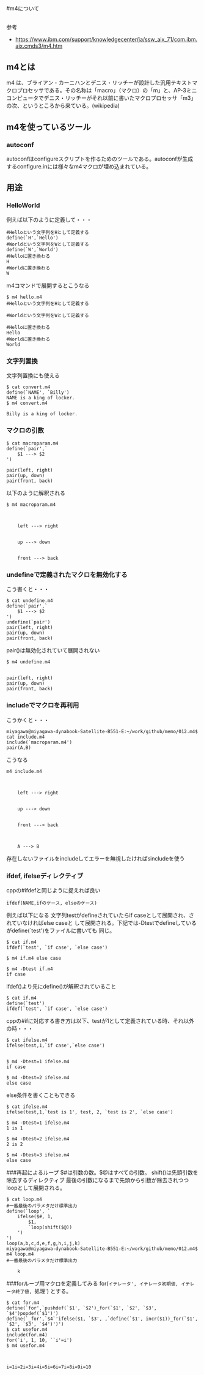 #m4について
##
参考
+ https://www.ibm.com/support/knowledgecenter/ja/ssw_aix_71/com.ibm.aix.cmds3/m4.htm
## m4とは
m4 は、ブライアン・カーニハンとデニス・リッチーが設計した汎用テキストマクロプロセッサである。その名称は「macro」（マクロ）の「m」と、AP-3ミニコンピュータでデニス・リッチーがそれ以前に書いたマクロプロセッサ「m3」の次、というところから来ている。(wikipedia)
## m4を使っているツール
### autoconf
autoconfはconfigureスクリプトを作るためのツールである。autoconfが生成
するconfigure.inには様々なm4マクロが埋め込まれている。

## 用途
### HelloWorld

例えば以下のように定義して・・・
```
#Helloという文字列をHとして定義する
define(`H',`Hello')
#Worldという文字列をWとして定義する
define(`W',`World')
#Helloに置き換わる
H
#Worldに置き換わる
W
```
m4コマンドで展開するとこうなる
```
$ m4 hello.m4 
#Helloという文字列をHとして定義する

#Worldという文字列をWとして定義する

#Helloに置き換わる
Hello
#Worldに置き換わる
World

```
### 文字列置換
文字列置換にも使える
```
$ cat convert.m4 
define(`NAME', `Billy')
NAME is a king of locker.
$ m4 convert.m4 

Billy is a king of locker.
```

### マクロの引数
```
$ cat macroparam.m4 
define(`pair',`
	$1 ---> $2
')

pair(left, right)
pair(up, down)
pair(front, back)

```
以下のように解釈される
```
$ m4 macroparam.m4 



	left ---> right


	up ---> down


	front ---> back
```

### undefineで定義されたマクロを無効化する
こう書くと・・・
```
$ cat undefine.m4 
define(`pair',`
	$1 ---> $2
')
undefine(`pair')
pair(left, right)
pair(up, down)
pair(front, back)

```
pair()は無効化されていて展開されない
```
$ m4 undefine.m4 


pair(left, right)
pair(up, down)
pair(front, back)
```

### includeでマクロを再利用
こうかくと・・・
```
miyagawa@miyagawa-dynabook-Satellite-B551-E:~/work/github/memo/012.m4$ cat include.m4 
include(`macroparam.m4')
pair(A,B)
```
こうなる
```
m4 include.m4 



	left ---> right


	up ---> down


	front ---> back



	A ---> B

```
存在しないファイルをincludeしてエラーを無視したければsincludeを使う

### ifdef, ifelseディレクティブ
cppの#ifdefと同じように捉えれば良い
```
ifdef(NAME,ifのケース, elseのケース)
```
例えば以下になる
文字列testがdefineされていたらif caseとして展開され、されていなければelse caseと
して展開される。下記では-Dtestでdefineしているがdefine(`test')をファイルに書いても
同じ。
```
$ cat if.m4 
ifdef(`test', `if case', `else case')

$ m4 if.m4 else case

$ m4 -Dtest if.m4 
if case

```
ifdef()より先にdefine()が解釈されていること
```
$ cat if.m4 
define(`test')
ifdef(`test', `if case', `else case')
```
cppの#ifに対応する書き方は以下、testが1として定義されている時、それ以外の時・・・
```
$ cat ifelse.m4 
ifelse(test,1,`if case',`else case')


$ m4 -Dtest=1 ifelse.m4 
if case

$ m4 -Dtest=2 ifelse.m4 
else case

```
else条件を書くこともできる
```
$ cat ifelse.m4 
ifelse(test,1,`test is 1', test, 2, `test is 2', `else case')

$ m4 -Dtest=1 ifelse.m4 
1 is 1

$ m4 -Dtest=2 ifelse.m4 
2 is 2

$ m4 -Dtest=3 ifelse.m4 
else case

```
###再起によるループ
$#は引数の数。$@はすべての引数。
shift()は先頭引数を除去するディレクティブ
最後の引数になるまで先頭から引数が除去されつつloopとして展開される。

```
$ cat loop.m4 
#一番最後のパラメタだけ標準出力
define(`loop', `
	ifelse($#, 1, 
		$1, 
		`loop(shift($@))
	')
')
loop(a,b,c,d,e,f,g,h,i,j,k)
miyagawa@miyagawa-dynabook-Satellite-B551-E:~/work/github/memo/012.m4$ m4 loop.m4 
#一番最後のパラメタだけ標準出力

	k

```
###forループ用マクロを定義してみる
for(`イテレータ', イテレータ初期値, イテレータ終了値, `処理')
とする。

```
$ cat for.m4 
define(`for',`pushdef(`$1', `$2')_for(`$1', `$2', `$3', `$4')popdef(`$1')')
define(`_for',`$4`'ifelse($1, `$3', ,`define(`$1', incr($1))_for(`$1', `$2', `$3', `$4')')')
$ cat usefor.m4 
include(for.m4)
for(`i', 1, 10, ``i'=i')
$ m4 usefor.m4 



i=1i=2i=3i=4i=5i=6i=7i=8i=9i=10

```
